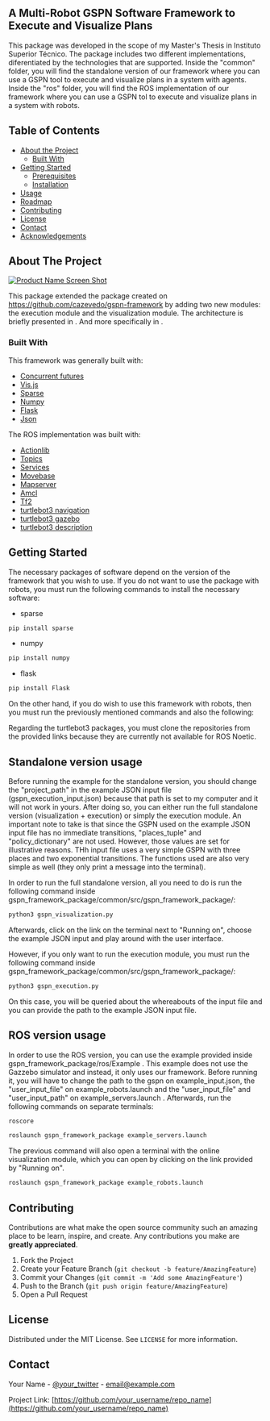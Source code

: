 <!-- TABLE OF CONTENTS -->
## A Multi-Robot GSPN Software Framework to Execute and Visualize Plans
This package was developed in the scope of my Master's Thesis in Instituto Superior Técnico. The package includes two different implementations, diferentiated by the technologies that are supported. Inside the "common" folder, you will find the standalone version of our framework where you can use a GSPN tool to execute and visualize plans in a system with agents. Inside the "ros" folder, you will find the ROS implementation of our framework where you can use a GSPN tol to execute and visualize plans in a system with robots.  

## Table of Contents

* [About the Project](#about-the-project)
  * [Built With](#built-with)
* [Getting Started](#getting-started)
  * [Prerequisites](#prerequisites)
  * [Installation](#installation)
* [Usage](#usage)
* [Roadmap](#roadmap)
* [Contributing](#contributing)
* [License](#license)
* [Contact](#contact)
* [Acknowledgements](#acknowledgements)



<!-- ABOUT THE PROJECT -->
## About The Project

[![Product Name Screen Shot][product-screenshot]](https://example.com)

This package extended the package created on https://github.com/cazevedo/gspn-framework by adding two new modules: the execution module and the visualization module. The architecture is briefly presented in . And more specifically in .

### Built With
This framework was generally built with: 
* [Concurrent futures](https://docs.python.org/3/library/concurrent.futures.html#module-concurrent.futures)
* [Vis.js](https://visjs.org/)
* [Sparse](https://pypi.org/project/sparse/)
* [Numpy](https://numpy.org/)
* [Flask](https://flask.palletsprojects.com/en/1.1.x/)
* [Json](https://www.json.org/json-en.html)

The ROS implementation was built with:
* [Actionlib](http://wiki.ros.org/actionlib)
* [Topics](http://wiki.ros.org/Topics)
* [Services](http://wiki.ros.org/Services)
* [Movebase](http://wiki.ros.org/move_base)
* [Mapserver](http://wiki.ros.org/map_server)
* [Amcl](http://wiki.ros.org/amcl)
* [Tf2](https://wiki.ros.org/tf2)
* [turtlebot3 navigation](http://wiki.ros.org/turtlebot3_navigation)
* [turtlebot3 gazebo](http://wiki.ros.org/turtlebot3_gazebo)
* [turtlebot3 description](http://wiki.ros.org/turtlebot3_description)


<!-- GETTING STARTED -->
## Getting Started

The necessary packages of software depend on the version of the framework that you wish to use. 
If you do not want to use the package with robots, you must run the following commands to install the necessary software:
* sparse
```sh
pip install sparse
```
* numpy
```sh
pip install numpy
```
* flask
```sh
pip install Flask
```
On the other hand, if you do wish to use this framework with robots, then you must run the previously mentioned commands and also the following:


Regarding the turtlebot3 packages, you must clone the repositories from the provided links because they are currently not available for ROS Noetic. 



<!-- USAGE EXAMPLES -->
## Standalone version usage 
Before running the example for the standalone version, you should change the "project_path" in the example JSON input file (gspn_execution_input.json) because that path is set to my computer and it will not work in yours. 
After doing so, you can either run the full standalone version (visualization + execution) or simply the execution module. 
An important note to take is that since the GSPN used on the example JSON input file has no immediate transitions, "places_tuple" and "policy_dictionary" are not used. However, those values are set for illustrative reasons. 
THh input file uses a very simple GSPN with three places and two exponential transitions. The functions used are also very simple as well (they only print a message into the terminal).  

In order to run the full standalone version, all you need to do is run the following command inside gspn_framework_package/common/src/gspn_framework_package/:
```sh
python3 gspn_visualization.py
```
Afterwards, click on the link on the terminal next to "Running on", choose the example JSON input and play around with the user interface. 

However, if you only want to run the execution module, you must run the following command inside gspn_framework_package/common/src/gspn_framework_package/:
```sh
python3 gspn_execution.py
```
On this case, you will be queried about the whereabouts of the input file and you can provide the path to the example JSON input file. 

<!-- USAGE EXAMPLES -->
## ROS version usage 
In order to use the ROS version, you can use the example provided inside gspn_framework_package/ros/Example . This example does not use the Gazzebo simulator and instead, it only uses our framework. Before running it, you will have to change the path to the gspn on example_input.json, the "user_input_file" on example_robots.launch and the "user_input_file" and "user_input_path" on example_servers.launch . Afterwards, run the following commands on separate terminals:
```sh
roscore
```
```sh
roslaunch gspn_framework_package example_servers.launch
```
The previous command will also open a terminal with the online visualization module, which you can open by clicking on the link provided by "Running on".
```sh
roslaunch gspn_framework_package example_robots.launch
```

<!-- CONTRIBUTING -->
## Contributing

Contributions are what make the open source community such an amazing place to be learn, inspire, and create. Any contributions you make are **greatly appreciated**.

1. Fork the Project
2. Create your Feature Branch (`git checkout -b feature/AmazingFeature`)
3. Commit your Changes (`git commit -m 'Add some AmazingFeature'`)
4. Push to the Branch (`git push origin feature/AmazingFeature`)
5. Open a Pull Request



<!-- LICENSE -->
## License

Distributed under the MIT License. See `LICENSE` for more information.



<!-- CONTACT -->
## Contact

Your Name - [@your_twitter](https://twitter.com/your_username) - email@example.com

Project Link: [https://github.com/your_username/repo_name](https://github.com/your_username/repo_name)






<!-- MARKDOWN LINKS & IMAGES -->
<!-- https://www.markdownguide.org/basic-syntax/#reference-style-links -->
[contributors-shield]: https://img.shields.io/github/contributors/othneildrew/Best-README-Template.svg?style=flat-square
[contributors-url]: https://github.com/othneildrew/Best-README-Template/graphs/contributors
[forks-shield]: https://img.shields.io/github/forks/othneildrew/Best-README-Template.svg?style=flat-square
[forks-url]: https://github.com/othneildrew/Best-README-Template/network/members
[stars-shield]: https://img.shields.io/github/stars/othneildrew/Best-README-Template.svg?style=flat-square
[stars-url]: https://github.com/othneildrew/Best-README-Template/stargazers
[issues-shield]: https://img.shields.io/github/issues/othneildrew/Best-README-Template.svg?style=flat-square
[issues-url]: https://github.com/othneildrew/Best-README-Template/issues
[license-shield]: https://img.shields.io/github/license/othneildrew/Best-README-Template.svg?style=flat-square
[license-url]: https://github.com/othneildrew/Best-README-Template/blob/master/LICENSE.txt
[linkedin-shield]: https://img.shields.io/badge/-LinkedIn-black.svg?style=flat-square&logo=linkedin&colorB=555
[linkedin-url]: https://linkedin.com/in/othneildrew
[product-screenshot]: images/screenshot.png
